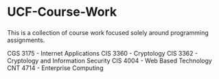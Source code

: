 # UCF-Course-Work
###
This is a collection of course work focused solely around programming assignments.

CGS 3175 - Internet Applications
CIS 3360 - Cryptology
CIS 3362 - Cryptology and Information Security
CIS 4004 - Web Based Technology
CNT 4714 - Enterprise Computing
